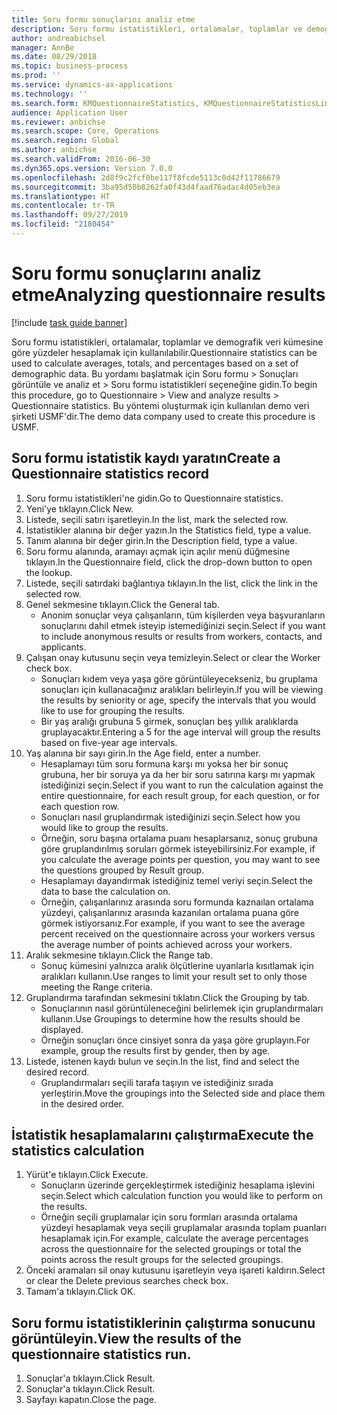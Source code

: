 ```yaml
---
title: Soru formu sonuçlarını analiz etme
description: Soru formu istatistikleri, ortalamalar, toplamlar ve demografik veri kümesine göre yüzdeler hesaplamak için kullanılabilir.
author: andreabichsel
manager: AnnBe
ms.date: 08/29/2018
ms.topic: business-process
ms.prod: ''
ms.service: dynamics-ax-applications
ms.technology: ''
ms.search.form: KMQuestionnaireStatistics, KMQuestionnaireStatisticsLine
audience: Application User
ms.reviewer: anbichse
ms.search.scope: Core, Operations
ms.search.region: Global
ms.author: anbichse
ms.search.validFrom: 2016-06-30
ms.dyn365.ops.version: Version 7.0.0
ms.openlocfilehash: 2d8f9c2fcf0be117f8fcde5113c0d42f11786679
ms.sourcegitcommit: 3ba95d50b8262fa0f43d4faad76adac4d05eb3ea
ms.translationtype: HT
ms.contentlocale: tr-TR
ms.lasthandoff: 09/27/2019
ms.locfileid: "2180454"
---
```

# <a name="analyzing-questionnaire-results"></a><span data-ttu-id="c041e-103">Soru formu sonuçlarını analiz etme</span><span class="sxs-lookup"><span data-stu-id="c041e-103">Analyzing questionnaire results</span></span>

[!include [task guide banner](../../includes/task-guide-banner.md)]

<span data-ttu-id="c041e-104">Soru formu istatistikleri, ortalamalar, toplamlar ve demografik veri kümesine göre yüzdeler hesaplamak için kullanılabilir.</span><span class="sxs-lookup"><span data-stu-id="c041e-104">Questionnaire statistics can be used to calculate averages, totals, and percentages based on a set of demographic data.</span></span> <span data-ttu-id="c041e-105">Bu yordamı başlatmak için Soru formu > Sonuçları görüntüle ve analiz et > Soru formu istatistikleri seçeneğine gidin.</span><span class="sxs-lookup"><span data-stu-id="c041e-105">To begin this procedure, go to Questionnaire > View and analyze results > Questionnaire statistics.</span></span> <span data-ttu-id="c041e-106">Bu yöntemi oluşturmak için kullanılan demo veri şirketi USMF'dir.</span><span class="sxs-lookup"><span data-stu-id="c041e-106">The demo data company used to create this procedure is USMF.</span></span>


## <a name="create-a-questionnaire-statistics-record"></a><span data-ttu-id="c041e-107">Soru formu istatistik kaydı yaratın</span><span class="sxs-lookup"><span data-stu-id="c041e-107">Create a Questionnaire statistics record</span></span>
1. <span data-ttu-id="c041e-108">Soru formu istatistikleri'ne gidin.</span><span class="sxs-lookup"><span data-stu-id="c041e-108">Go to Questionnaire statistics.</span></span>
2. <span data-ttu-id="c041e-109">Yeni'ye tıklayın.</span><span class="sxs-lookup"><span data-stu-id="c041e-109">Click New.</span></span>
3. <span data-ttu-id="c041e-110">Listede, seçili satırı işaretleyin.</span><span class="sxs-lookup"><span data-stu-id="c041e-110">In the list, mark the selected row.</span></span>
4. <span data-ttu-id="c041e-111">İstatistikler alanına bir değer yazın.</span><span class="sxs-lookup"><span data-stu-id="c041e-111">In the Statistics field, type a value.</span></span>
5. <span data-ttu-id="c041e-112">Tanım alanına bir değer girin.</span><span class="sxs-lookup"><span data-stu-id="c041e-112">In the Description field, type a value.</span></span>
6. <span data-ttu-id="c041e-113">Soru formu alanında, aramayı açmak için açılır menü düğmesine tıklayın.</span><span class="sxs-lookup"><span data-stu-id="c041e-113">In the Questionnaire field, click the drop-down button to open the lookup.</span></span>
7. <span data-ttu-id="c041e-114">Listede, seçili satırdaki bağlantıya tıklayın.</span><span class="sxs-lookup"><span data-stu-id="c041e-114">In the list, click the link in the selected row.</span></span>
8. <span data-ttu-id="c041e-115">Genel sekmesine tıklayın.</span><span class="sxs-lookup"><span data-stu-id="c041e-115">Click the General tab.</span></span>
    * <span data-ttu-id="c041e-116">Anonim sonuçlar veya çalışanların, tüm kişilerden veya başvuranların sonuçlarını dahil etmek isteyip istemediğinizi seçin.</span><span class="sxs-lookup"><span data-stu-id="c041e-116">Select if you want to include anonymous results or results from workers, contacts, and applicants.</span></span>  
9. <span data-ttu-id="c041e-117">Çalışan onay kutusunu seçin veya temizleyin.</span><span class="sxs-lookup"><span data-stu-id="c041e-117">Select or clear the Worker check box.</span></span>
    * <span data-ttu-id="c041e-118">Sonuçları kıdem veya yaşa göre görüntüleyecekseniz, bu gruplama sonuçları için kullanacağınız aralıkları belirleyin.</span><span class="sxs-lookup"><span data-stu-id="c041e-118">If you will be viewing the results by seniority or age, specify the intervals that you would like to use for grouping the results.</span></span>  
    * <span data-ttu-id="c041e-119">Bir yaş aralığı grubuna 5 girmek, sonuçları beş yıllık aralıklarda gruplayacaktır.</span><span class="sxs-lookup"><span data-stu-id="c041e-119">Entering a 5 for the age interval will group the results based on five-year age intervals.</span></span>  
10. <span data-ttu-id="c041e-120">Yaş alanına bir sayı girin.</span><span class="sxs-lookup"><span data-stu-id="c041e-120">In the Age field, enter a number.</span></span>
    * <span data-ttu-id="c041e-121">Hesaplamayı tüm soru formuna karşı mı yoksa her bir sonuç grubuna, her bir soruya ya da her bir soru satırına karşı mı yapmak istediğinizi seçin.</span><span class="sxs-lookup"><span data-stu-id="c041e-121">Select if you want to run the calculation against the entire questionnaire, for each result group, for each question, or for each question row.</span></span>  
    * <span data-ttu-id="c041e-122">Sonuçları nasıl gruplandırmak istediğinizi seçin.</span><span class="sxs-lookup"><span data-stu-id="c041e-122">Select how you would like to group the results.</span></span>  
    * <span data-ttu-id="c041e-123">Örneğin, soru başına ortalama puanı hesaplarsanız, sonuç grubuna göre gruplandırılmış soruları görmek isteyebilirsiniz.</span><span class="sxs-lookup"><span data-stu-id="c041e-123">For example, if you calculate the average points per question, you may want to see the questions grouped by Result group.</span></span>  
    * <span data-ttu-id="c041e-124">Hesaplamayı dayandırmak istediğiniz temel veriyi seçin.</span><span class="sxs-lookup"><span data-stu-id="c041e-124">Select the data to base the calculation on.</span></span>  
    * <span data-ttu-id="c041e-125">Örneğin, çalışanlarınız arasında soru formunda kaznaılan ortalama yüzdeyi, çalışanlarınız arasında kazanılan ortalama puana göre görmek istiyorsanız.</span><span class="sxs-lookup"><span data-stu-id="c041e-125">For example, if you want to see the average percent received on the questionnaire across your workers versus the average number of points achieved across your workers.</span></span>  
11. <span data-ttu-id="c041e-126">Aralık sekmesine tıklayın.</span><span class="sxs-lookup"><span data-stu-id="c041e-126">Click the Range tab.</span></span>
    * <span data-ttu-id="c041e-127">Sonuç kümesini yalnızca aralık ölçütlerine uyanlarla kısıtlamak için aralıkları kullanın.</span><span class="sxs-lookup"><span data-stu-id="c041e-127">Use ranges to limit your result set to only those meeting the Range criteria.</span></span>  
12. <span data-ttu-id="c041e-128">Gruplandırma tarafından sekmesini tıklatın.</span><span class="sxs-lookup"><span data-stu-id="c041e-128">Click the Grouping by tab.</span></span>
    * <span data-ttu-id="c041e-129">Sonuçlarının nasıl görüntüleneceğini belirlemek için gruplandırmaları kullanın.</span><span class="sxs-lookup"><span data-stu-id="c041e-129">Use Groupings to determine how the results should be displayed.</span></span>  
    * <span data-ttu-id="c041e-130">Örneğin sonuçları önce cinsiyet sonra da yaşa göre gruplayın.</span><span class="sxs-lookup"><span data-stu-id="c041e-130">For example, group the results first by gender, then by age.</span></span>  
13. <span data-ttu-id="c041e-131">Listede, istenen kaydı bulun ve seçin.</span><span class="sxs-lookup"><span data-stu-id="c041e-131">In the list, find and select the desired record.</span></span>
    * <span data-ttu-id="c041e-132">Gruplandırmaları seçili tarafa taşıyın ve istediğiniz sırada yerleştirin.</span><span class="sxs-lookup"><span data-stu-id="c041e-132">Move the groupings into the Selected side and place them in the desired order.</span></span>  

## <a name="execute-the-statistics-calculation"></a><span data-ttu-id="c041e-133">İstatistik hesaplamalarını çalıştırma</span><span class="sxs-lookup"><span data-stu-id="c041e-133">Execute the statistics calculation</span></span>
1. <span data-ttu-id="c041e-134">Yürüt'e tıklayın.</span><span class="sxs-lookup"><span data-stu-id="c041e-134">Click Execute.</span></span>
    * <span data-ttu-id="c041e-135">Sonuçların üzerinde gerçekleştirmek istediğiniz hesaplama işlevini seçin.</span><span class="sxs-lookup"><span data-stu-id="c041e-135">Select which calculation function you would like to perform on the results.</span></span>  
    * <span data-ttu-id="c041e-136">Örneğin seçili gruplamalar için soru formları arasında ortalama yüzdeyi hesaplamak veya seçili gruplamalar arasında toplam puanları hesaplamak için.</span><span class="sxs-lookup"><span data-stu-id="c041e-136">For example, calculate the average percentages across the questionnaire for the selected groupings or total the points across the result groups for the selected groupings.</span></span>  
2. <span data-ttu-id="c041e-137">Önceki aramaları sil onay kutusunu işaretleyin veya işareti kaldırın.</span><span class="sxs-lookup"><span data-stu-id="c041e-137">Select or clear the Delete previous searches check box.</span></span>
3. <span data-ttu-id="c041e-138">Tamam'a tıklayın.</span><span class="sxs-lookup"><span data-stu-id="c041e-138">Click OK.</span></span>

## <a name="view-the-results-of-the-questionnaire-statistics-run"></a><span data-ttu-id="c041e-139">Soru formu istatistiklerinin çalıştırma sonucunu görüntüleyin.</span><span class="sxs-lookup"><span data-stu-id="c041e-139">View the results of the questionnaire statistics run.</span></span>
1. <span data-ttu-id="c041e-140">Sonuçlar'a tıklayın.</span><span class="sxs-lookup"><span data-stu-id="c041e-140">Click Result.</span></span>
2. <span data-ttu-id="c041e-141">Sonuçlar'a tıklayın.</span><span class="sxs-lookup"><span data-stu-id="c041e-141">Click Result.</span></span>
3. <span data-ttu-id="c041e-142">Sayfayı kapatın.</span><span class="sxs-lookup"><span data-stu-id="c041e-142">Close the page.</span></span>

